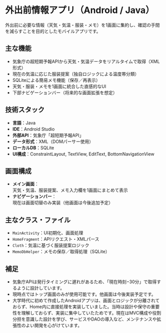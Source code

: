 # 外出前情報アプリ（Android / Java）

外出前に必要な情報（天気・気温・服装・メモ）を1画面に集約し、確認の手間を減らすことを目的としたモバイルアプリです。

## 主な機能

- 気象庁の超短期予報APIから天気・気温データをリアルタイムで取得（XML形式）
- 現在の気温に応じた服装提案（独自ロジックによる温度帯分類）
- SQLiteによる簡易メモ機能（保存／再表示）
- 天気・服装・メモを1画面に統合した直感的なUI
- 下部ナビゲーションバー（将来的な画面拡張を想定）

## 技術スタック

- **言語**：Java  
- **IDE**：Android Studio  
- **外部API**：気象庁「超短期予報API」  
- **データ形式**：XML（DOMパーサー使用）  
- **ローカルDB**：SQLite  
- **UI構成**：ConstraintLayout, TextView, EditText, BottomNavigationView

## 画面構成

- **メイン画面**：  
  天気・気温、服装提案、メモ入力欄を1画面にまとめて表示
- **ナビゲーションバー**：  
  現在は画面切替のみ実装（他画面は今後追加予定）

## 主なクラス・ファイル

- `MainActivity`：UI初期化、画面処理  
- `HomeFragment`：APIリクエスト・XMLパース  
- `Cloth`：気温に基づく服装提案ロジック  
- `MemoDbHelper`：メモの保存／取得処理（SQLite）

## 補足

- 気象庁APIは発行タイミングに遅れがあるため、「現在時刻−30分」で取得するように設計しています。
- 現時点ではトップ画面のみが使用可能です。他画面は今後実装予定です。
- 大学時代に初めて作成したAndroidアプリは、画面とロジックが分離されておらず、Home内に直接処理を実装していました。当時は設計や保守の重要性を理解しておらず、実装に集中していたためです。現在はMVC構成や役割分担を意識した設計を学び、サービスやDAOの導入など、メンテナンスや拡張性のよい開発を心がけています。